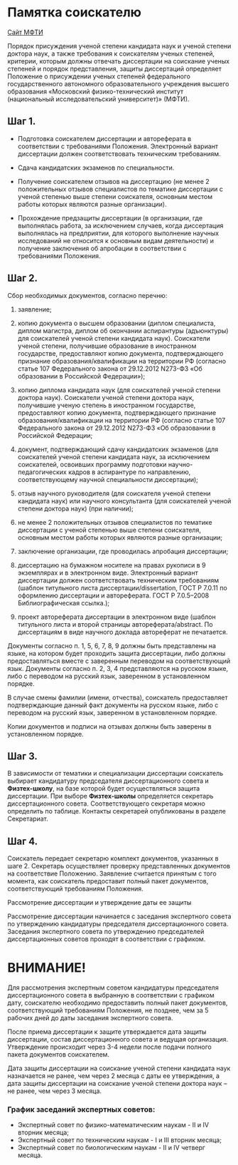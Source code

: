 # Памятка соискателю

[Сайт МФТИ](https://mipt.ru/education/post-graduate/pamyatka-soiskatelyu.php)

Порядок присуждения ученой степени кандидата наук и ученой степени доктора наук, а также требования к соискателям ученых степеней, критерии, которым должны отвечать диссертации на соискание ученых степеней и порядок представления, защиты диссертаций определяет Положение о присуждении ученых степеней федерального государственного автономного образовательного учреждения высшего образования «Московский физико-технический институт (национальный исследовательский университет)» (МФТИ).



## Шаг 1.

- Подготовка соискателем диссертации и автореферата в соответствии с требованиями Положения. Электронный вариант диссертации должен соответствовать техническим требованиям. 

- Сдача кандидатских экзаменов по специальности.

- Получение соискателем отзывов на диссертацию (не менее 2 положительных отзывов специалистов по тематике диссертации с ученой степенью выше степени соискателя, основным местом работы которых являются разные организации).

- Прохождение предзащиты диссертации (в организации, где выполнялась работа, за исключением случаев, когда диссертация выполнялась на предприятии, для которого выполнение научных исследований не относится к основным видам деятельности) и получение заключения об апробации в соответствии с требованиями Положения.


## Шаг 2.

Сбор необходимых документов, согласно перечню:

  1. заявление;

  2. копию документа о высшем образовании (диплом специалиста, диплом магистра, диплом об окончании аспирантуры (адъюнктуры) для соискателей ученой степени кандидата наук). Соискатели ученой степени, получившие образование в иностранном государстве, предоставляют копию документа, подтверждающего признание образования/квалификации на территории РФ (согласно статье 107 Федерального закона от 29.12.2012 N273-ФЗ «Об образовании в Российской Федерации»);

  3. копию диплома кандидата наук (для соискателей ученой степени доктора наук). Соискатели ученой степени доктора наук, получившие ученую степень в иностранном государстве, предоставляют копию документа, подтверждающего признание образования/квалификации на территории РФ (согласно статье 107 Федерального закона от 29.12.2012 N273-ФЗ «Об образовании в Российской Федерации;

  4. документ, подтверждающий сдачу кандидатских экзаменов (для соискателей ученой степени кандидата наук, за исключением соискателей, освоивших программу подготовки научно-педагогических кадров в аспирантуре по направлению, соответствующему научной специальности диссертации);

  5. отзыв научного руководителя (для соискателя ученой степени кандидата наук) или научного консультанта (для соискателей ученой степени доктора наук) (при наличии);

  6. не менее 2 положительных отзывов специалистов по тематике диссертации с ученой степенью выше степени соискателя, основным местом работы которых являются разные организации;

  7. заключение организации, где проводилась апробация диссертации;

  8. диссертацию на бумажном носителе на правах рукописи в 9 экземплярах и в электронном виде. Электронный вариант диссертации должен соответствовать техническим требованиям (шаблон титульного листа диссертации/dissertation, ГОСТ Р 7.0.11 по оформлению диссертации и автореферата. ГОСТ Р 7.0.5–2008 Библиографическая ссылка.);

  9. проект автореферата диссертации в электронном виде (шаблон титульного листа и второй страницы автореферата/abstract. По диссертациям в виде научного доклада автореферат не печатается.

Документы согласно п. 1, 5, 6, 7, 8, 9 должны быть представлены на языке, на котором будет проходить защита диссертации, либо должны предоставляться вместе с заверенным переводом на соответствующий язык. Документы согласно п. 2, 3, 4 представляются на русском языке, либо с переводом на русский язык, заверенном в установленном порядке.

В случае смены фамилии (имени, отчества), соискатель предоставляет подтверждающие данный факт документы на русском языке, либо с переводом на русский язык, заверенном в установленном порядке.

Копии документов и подписи на отзывах должны быть заверены в установленном порядке.


## Шаг 3.

В зависимости от тематики и специализации диссертации соискатель выбирает кандидатуру председателя диссертационного совета и __Физтех-школу__, на базе которой будет осуществляться защита диссертации. При выборе __Физтех-школы__ определяется секретарь диссертационного совета. Соответствующего секретаря можно определить по таблице. Контакты секретарей опубликованы в разделе Секретариат.


## Шаг 4.

Соискатель передает секретарю комплект документов, указанных в шаге 2. Секретарь осуществляет проверку представленных документов на соответствие Положению. Заявление считается принятым с того момента, как соискатель предоставит полный пакет документов, соответствующий требованиям Положения.

Рассмотрение диссертации и утверждение даты ее защиты

Рассмотрение диссертации начинается с заседания экспертного совета по утверждению кандидатуры председателя диссертационного совета. Заседания экспертного совета по утверждению председателей диссертационных советов проходят в соответствии с графиком.


# ВНИМАНИЕ! 
Для рассмотрения экспертным советом кандидатуры председателя диссертационного совета в выбранную в соответствии с графиком дату, соискателю необходимо предоставить полный пакет документов, соответствующий требованиям Положения, не позднее, чем за 5 рабочих дней до даты заседания экспертного совета.

После приема диссертации к защите утверждается дата защиты диссертации, состав диссертационного совета и ведущая организация. Утверждение происходит через 3-4 недели после подачи полного пакета документов соискателем.

Дата защиты диссертации на соискание ученой степени кандидата наук назначается не ранее, чем через 2 месяца с даты ее утверждения, а дата защиты диссертации на соискание ученой степени доктора наук – не ранее, чем через 3 месяца.


### График заседаний экспертных советов:

- Экспертный совет по физико-математическим наукам - II и IV вторник месяца;
- Экспертный совет по техническим наукам - I и III вторник месяца;
- Экспертный совет по биологическим наукам - II и IV четверг месяца.